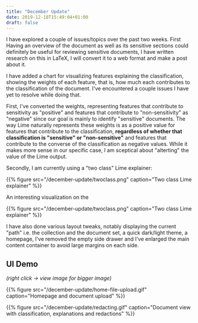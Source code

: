 ```yaml
---
title: "December Update"
date: 2019-12-18T15:49:04+01:00
draft: false
---
```


I have explored a couple of issues/topics over the past two weeks. First Having an overview of the document as well as its sensitive sections could definitely be useful for reviewing sensitive documents, I have written research on this in LaTeX, I will convert it to a web format and make a post about it.

I have added a chart for visualizing features explaining the classification, showing the weights of each feature, that is, how much each contributes to the classification of the document. I've encountered a couple issues I have yet to resolve while doing that.

First, I've converted the weights, representing features that contribute to sensitivity as "positive" and features that contribute to "non-sensitivity" as "negative" since our goal is mainly to identify "sensitive" documents. The way Lime naturally represents these weights is as a positive value for features that contribute to the classification, **regardless of whether that classification is "sensitive" or "non-sensitive"** and features that contribute to the converse of the classification as negative values. While it makes more sense in our specific case, I am sceptical about "alterting" the value of the Lime output.

Secondly, I am currently using a "two class" Lime explainer:

{{% figure src="/december-update/twoclass.png" caption="Two class Lime explainer" %}}

An interesting visualization on the

{{% figure src="/december-update/twoclass.png" caption="Two class Lime explainer" %}}

I have also done various layout tweaks, notably displaying the current "path" i.e. the collection and the document set, a quick dark/light theme, a homepage, I've removed the empty side drawer and I've enlarged the main content container to avoid large margins on each side.

## UI Demo

_(right click -> view image for bigger image)_

{{% figure src="/december-update/home-file-upload.gif" caption="Homepage and document upload" %}}

{{% figure src="/december-update/redacting.gif" caption="Document view with classification, explanations and redactions" %}}
